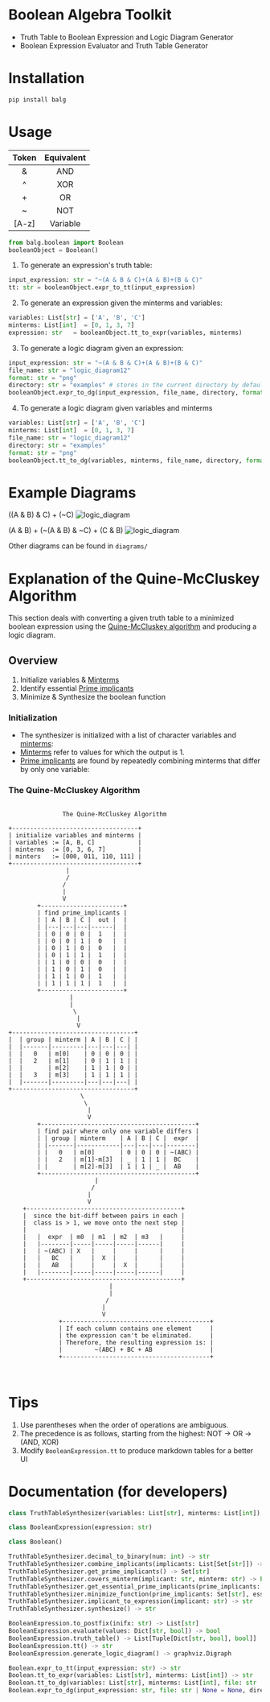 # Boolean Algebra Toolkit

- Truth Table to Boolean Expression and Logic Diagram Generator
- Boolean Expression Evaluator and Truth Table Generator

# Installation

```bash
pip install balg
```
# Usage

| **Token** | **Equivalent** |
|:---------:|:--------------:|
|     &     |       AND      |
|     ^     |       XOR      |
|     +     |       OR       |
|     ~     |       NOT      |
|   [A-z]   |    Variable    |

```python
from balg.boolean import Boolean
booleanObject = Boolean()
```
1. To generate an expression's truth table:

```python
input_expression: str = "~(A & B & C)+(A & B)+(B & C)"
tt: str = booleanObject.expr_to_tt(input_expression)
```

2. To generate an expression given the minterms and variables:

```python
variables: List[str] = ['A', 'B', 'C']
minterms: List[int]  = [0, 1, 3, 7]
expression: str   = booleanObject.tt_to_expr(variables, minterms)
```

3. To generate a logic diagram given an expression:

```python
input_expression: str = "~(A & B & C)+(A & B)+(B & C)"
file_name: str = "logic_diagram12"
format: str = "png"
directory: str = "examples" # stores in the current directory by default
booleanObject.expr_to_dg(input_expression, file_name, directory, format)
```

4. To generate a logic diagram given variables and minterms

```python
variables: List[str] = ['A', 'B', 'C']
minterms: List[int]  = [0, 1, 3, 7]
file_name: str = "logic_diagram12"
directory: str = "examples"
format: str = "png"
booleanObject.tt_to_dg(variables, minterms, file_name, directory, format)
```

# Example Diagrams

((A & B) & C) + (~C)
![logic_diagram](https://github.com/user-attachments/assets/5142ee73-0c51-4bcd-9730-0a33129cf72f)

(A & B) + (~(A & B) & ~C) + (C & B)
![logic_diagram](https://github.com/user-attachments/assets/ae681531-7076-445b-be9f-41bf98dff005)

Other diagrams can be found in `diagrams/`

# Explanation of the Quine-McCluskey Algorithm
This section deals with converting a given truth table to a minimized boolean expression using the [Quine-McCluskey algorithm](https://en.wikipedia.org/wiki/Quine%E2%80%93McCluskey_algorithm) and producing a logic diagram.

## Overview
1. Initialize variables & [Minterms](https://en.wikipedia.org/wiki/Canonical_normal_form#Minterm)
2. Identify essential [Prime implicants](https://en.wikipedia.org/wiki/Implicant)
3. Minimize & Synthesize the boolean function

### Initialization

- The synthesizer is initialized with a list of character variables and [minterms](https://en.wikipedia.org/wiki/Canonical_normal_form#Minterm):
- [Minterms](https://en.wikipedia.org/wiki/Canonical_normal_form#Minterm) refer to values for which the output is 1.
-  [Prime implicants](https://en.wikipedia.org/wiki/Implicant) are found by repeatedly combining minterms that differ by only one variable:

### The Quine-McCluskey Algorithm

```

               The Quine-McCluskey Algorithm

+-----------------------------------+
| initialize variables and minterms |
| variables := [A, B, C]            |
| minterms  := [0, 3, 6, 7]         |
| minters   := [000, 011, 110, 111] |
+-----------------------------------+
                |
                /
               /
               |
               V
        +-----------------------+
        | find prime_implicants |
        | | A | B | C |  out |  |
        | |---|---|---|------|  |
        | | 0 | 0 | 0 |  1   |  |
        | | 0 | 0 | 1 |  0   |  |
        | | 0 | 1 | 0 |  0   |  |
        | | 0 | 1 | 1 |  1   |  |
        | | 1 | 0 | 0 |  0   |  |
        | | 1 | 0 | 1 |  0   |  |
        | | 1 | 1 | 0 |  1   |  |
        | | 1 | 1 | 1 |  1   |  |
        +-----------------------+
                 |
                 |
                  \
                   |
                   V
+----------------------------------+
|  | group | minterm | A | B | C | |
|  |-------|---------|---|---|---| |
|  |   0   | m[0]    | 0 | 0 | 0 | |
|  |   2   | m[1]    | 0 | 1 | 1 | |
|  |       | m[2]    | 1 | 1 | 0 | |
|  |   3   | m[3]    | 1 | 1 | 1 | |
|  |-------|---------|---|---|---| |
+----------------------------------+
                    \
                     \
                      |
                      V
        +-------------------------------------------+
        | find pair where only one variable differs |
        | | group | minterm    | A | B | C |  expr  |
        | |-------|------------|---|---|---|--------|
        | |   0   | m[0]       | 0 | 0 | 0 | ~(ABC) |
        | |   2   | m[1]-m[3]  | _ | 1 | 1 |  BC    |
        | |       | m[2]-m[3]  | 1 | 1 | _ |  AB    |
        +-------------------------------------------+
                        |
                       /
                      |
                      V
    +-------------------------------------------+
    |  since the bit-diff between pairs in each |
    |  class is > 1, we move onto the next step |
    |                                           |
    |   |  expr  | m0  | m1  | m2  | m3   |     |
    |   |--------|-----|-----|-----|------|     |
    |   | ~(ABC) | X   |     |     |      |     |
    |   |   BC   |     |  X  |     |      |     |
    |   |   AB   |     |     |  X  |      |     |
    |   |--------|-----|-----|-----|------|     |
    +-------------------------------------------+
                            |
                            |
                           /
                          |
                          V
              +-----------------------------------------+
              | If each column contains one element     |
              | the expression can't be eliminated.     |
              | Therefore, the resulting expression is: |
              |         ~(ABC) + BC + AB                |
              +-----------------------------------------+



```

# Tips
1. Use parentheses when the order of operations are ambiguous.
2. The precedence is as follows, starting from the highest: NOT -> OR -> (AND, XOR)
3. Modify `BooleanExpression.tt` to produce markdown tables for a better UI

# Documentation (for developers)

``` python
class TruthTableSynthesizer(variables: List[str], minterms: List[int])
```
```python
class BooleanExpression(expression: str)
```
```python
class Boolean()
```

```python
TruthTableSynthesizer.decimal_to_binary(num: int) -> str
TruthTableSynthesizer.combine_implicants(implicants: List[Set[str]]) -> Set[str]
TruthTableSynthesizer.get_prime_implicants() -> Set[str]
TruthTableSynthesizer.covers_minterm(implicant: str, minterm: str) -> bool
TruthTableSynthesizer.get_essential_prime_implicants(prime_implicants: Set[str]) -> Set[str]
TruthTableSynthesizer.minimize_function(prime_implicants: Set[str], essential_implicants: Set[str]) -> List[str]
TruthTableSynthesizer.implicant_to_expression(implicant: str) -> str
TruthTableSynthesizer.synthesize() -> str

BooleanExpression.to_postfix(inifx: str) -> List[str]
BooleanExpression.evaluate(values: Dict[str, bool]) -> bool
BooleanExpression.truth_table() -> List[Tuple[Dict[str, bool], bool]]
BooleanExpression.tt() -> str
BooleanExpression.generate_logic_diagram() -> graphviz.Digraph

Boolean.expr_to_tt(input_expression: str) -> str
Boolean.tt_to_expr(variables: List[str], minterms: List[int]) -> str
Boolean.tt_to_dg(variables: List[str], minterms: List[int], file: str | None = None, directory: str | None = None, format: str = "png") -> str
Boolean.expr_to_dg(input_expression: str, file: str | None = None, directory: str | None = None, format: str = "png") -> str
```

